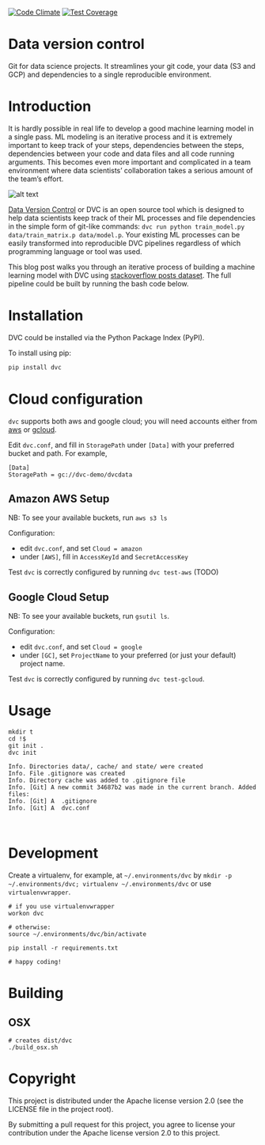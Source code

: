 [![Code Climate](https://codeclimate.com/github/dmpetrov/dataversioncontrol/badges/gpa.svg)](https://codeclimate.com/github/dmpetrov/dataversioncontrol)
[![Test Coverage](https://codeclimate.com/github/dmpetrov/dataversioncontrol/badges/coverage.svg)](https://codeclimate.com/github/dmpetrov/dataversioncontrol/coverage)

# Data version control
Git for data science projects. It streamlines your git code, your data (S3 and GCP) and dependencies to a single reproducible environment.


# Introduction

It is hardly possible in real life to develop a good machine learning model in a single pass. ML modeling is an iterative process and it is extremely important to keep track of your steps, dependencies between the steps, dependencies between your code and data files and all code running arguments. This becomes even more important and complicated in a team environment where data scientists’ collaboration takes a serious amount of the team’s effort.

![alt text](https://s3-us-west-2.amazonaws.com/dvc-share/images/iterative_ML_small.png)

[Data Version Control](https://dataversioncontrol.com) or DVC is an open source tool which is designed to help data scientists keep track of their ML processes and file dependencies in the simple form of git-like commands: `dvc run python train_model.py data/train_matrix.p data/model.p`. Your existing ML processes can be easily transformed into reproducible DVC pipelines regardless of which programming language or tool was used.

This blog post walks you through an iterative process of building a machine learning model with DVC using [stackoverflow posts dataset](https://archive.org/details/stackexchange).
The full pipeline could be built by running the bash code below.

# Installation

DVC could be installed via the Python Package Index (PyPI).

To install using pip:
```bash
pip install dvc
```


# Cloud configuration
`dvc` supports both aws and google cloud; you will need accounts either from [aws](https://aws.amazon.com/) or [gcloud](https://cloud.google.com/).

Edit `dvc.conf`, and fill in `StoragePath` under `[Data]` with your preferred bucket and path.  For example,
```
[Data]
StoragePath = gc://dvc-demo/dvcdata
```

## Amazon AWS Setup
NB: To see your available buckets, run `aws s3 ls`

Configuration:
* edit `dvc.conf`, and set `Cloud = amazon`
* under `[AWS]`, fill in `AccessKeyId` and `SecretAccessKey`

Test `dvc` is correctly configured by running `dvc test-aws` (TODO)

## Google Cloud Setup
NB: To see your available buckets, run `gsutil ls`.

Configuration:
* edit `dvc.conf`, and set `Cloud = google`
* under `[GC]`, set `ProjectName` to your preferred (or just your default) project name.

Test `dvc` is correctly configured by running `dvc test-gcloud`.


# Usage
```
mkdir t
cd !$
git init .
dvc init

Info. Directories data/, cache/ and state/ were created
Info. File .gitignore was created
Info. Directory cache was added to .gitignore file
Info. [Git] A new commit 34687b2 was made in the current branch. Added files:
Info. [Git]	A  .gitignore
Info. [Git]	A  dvc.conf



```

# Development
Create a virtualenv, for example, at `~/.environments/dvc` by `mkdir -p ~/.environments/dvc; virtualenv ~/.environments/dvc` or use `virtualenvwrapper`.

```
# if you use virtualenvwrapper
workon dvc

# otherwise:
source ~/.environments/dvc/bin/activate

pip install -r requirements.txt

# happy coding!
```

# Building
## OSX
```
# creates dist/dvc
./build_osx.sh
```


# Copyright

This project is distributed under the Apache license version 2.0 (see the LICENSE file in the project root).

By submitting a pull request for this project, you agree to license your contribution under the Apache license version 2.0 to this project.

